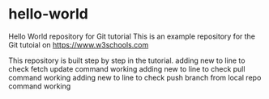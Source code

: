 # hello-world
Hello World repository for Git tutorial
This is an example repository for the Git tutoial on https://www.w3schools.com

This repository is built step by step in the tutorial.
adding new to line to check fetch update command working
adding new to line to check pull command working
adding new to line to check push branch from local repo command working

